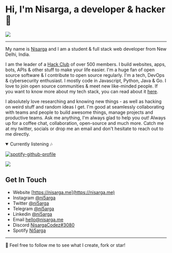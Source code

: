 # Hi, I'm Nisarga, a developer & hacker 👋
![](https://e1.pxfuel.com/desktop-wallpaper/936/34/desktop-wallpaper-aesthetic-anime-gifs-laptop-rain-gaming-anime-girl-aesthetic.jpg)

---

My name is [Nisarga](https://nisarga.me) and I am a student & full stack web developer from New Delhi, India.

I am the leader of a [Hack Club](https://hackclub.com) of over 500 members. I build websites, apps, bots, APIs & other stuff to make your life easier. I'm a huge fan of open source software & I contribute to open source regularly. I'm a tech, DevOps & cybersecurity enthusiast. I mostly code in Javascript, Python, Java & Go. I love to join open source communities & meet new like-minded people. If you want to know more about my tech stack, you can read about it [here](https://nisarga.me/about). 

I absolutely love researching and knowing new things - as well as hacking on weird stuff and random ideas I get. I'm good at seamlessly collaborating with teams and people to build awesome things, manage projects and productive teams. Ask me anything, I'm always glad to help you out! Always up for a coffee chat, collaboration, open-source and much more. Catch me at my twitter, socials or drop me an email and don't hesitate to reach out to me directly.


  
<details open>

  <summary>Currently listening 🎶</summary>
  
[![spotify-github-profile](https://spotify-github-profile.vercel.app/api/view?uid=2g78prniwnob6e44but33jbyq&cover_image=true&theme=novatorem&show_offline=false&background_color=121212&interchange=false&bar_color=53b14f&bar_color_cover=false)](https://spotify-github-profile.vercel.app/api/view?uid=2g78prniwnob6e44but33jbyq&redirect=true)
</details>

![](https://img.shields.io/github/stars/NI5Arga?affiliations=OWNER%2CCOLLABORATOR&label=%20Total%20Stars%20Earned&logo=github&style=for-the-badge)

## Get In Touch

- Website [https://nisarga.me](https://nisarga.me)
- Instagram [@ni5arga](https://instagram.com/ni5arga)
- Twitter [@ni5arga](https://twitter.com/ni5arga)
- Telegram [@ni5arga](https://ni5arga.t.me/)
- Linkedin [@ni5arga](https://www.linkedin.com/in/ni5arga/)
- Email [hello@nisarga.me](mailto:hello@nisarga.me)
- Discord [NisargaCodez#3080](https://discord.com/users/746040983992533072)
- Spotify [Ni5arga](https://open.spotify.com/user/2g78prniwnob6e44but33jbyq?si=20c57940da4341ae)




---
🍃 Feel free to follow me to see what I create, fork or star!
